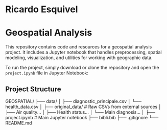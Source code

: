 #   Ricardo Esquivel 
#   Geospatial Analysis 

This repository contains code and resources for a geospatial analysis project. It includes a Jupyter notebook that handles preprocessing, spatial modeling, visualization, and utilities for working with geographic data.

To run the project, simply download or clone the repository and open the `project.ipynb` file in Jupyter Notebook:


## Project Structure
GEOSPATIAL/
├── data/ 
│ ├── diagnostic_principale.csv
│ └── health_data.csv
│
├── original_data/ # Raw CSVs from external sources
│ ├── Air quality... 
│ ├── Health status...
│ └── Main diagnosis... 
│
├── project.ipynb # Main Jupyter notebook
├── bibli.bib 
├── .gitignore
└── README.md

